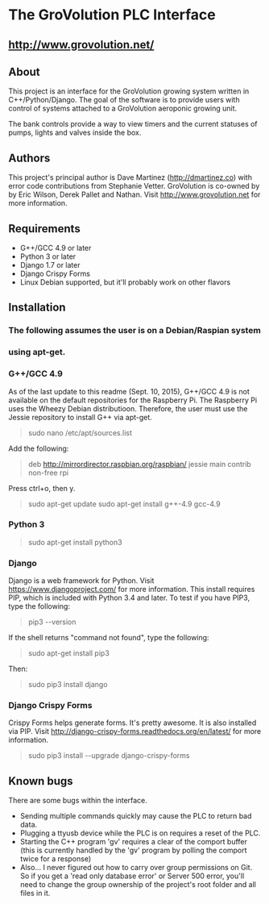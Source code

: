 The GroVolution PLC Interface
=============================


http://www.grovolution.net/
---------------------------


About
-----

This project is an interface for the GroVolution growing system written
in C++/Python/Django. The goal of the software is to provide users with
control of systems attached to a GroVolution aeroponic growing unit.

The bank controls provide a way to view timers and the current statuses
of pumps, lights and valves inside the box.


Authors
-------

This project's principal author is Dave Martinez (http://dmartinez.co)
with error code contributions from Stephanie Vetter. GroVolution is
co-owned by by Eric Wilson, Derek Pallet and Nathan. Visit 
http://www.grovolution.net for more information.


Requirements
------------

*	G++/GCC 4.9 or later
*	Python 3 or later
*	Django 1.7 or later
*	Django Crispy Forms
*	Linux Debian supported, but it'll probably work on other flavors


Installation
------------

### The following assumes the user is on a Debian/Raspian system 
### using apt-get.

### G++/GCC 4.9

As of the last update to this readme (Sept. 10, 2015), G++/GCC 4.9 is
not available on the default repositories for the Raspberry Pi. The
Raspberry Pi uses the Wheezy Debian distributioon. Therefore, the user
must use the Jessie repository to install G++ via apt-get.

> sudo nano /etc/apt/sources.list

Add the following:

> deb http://mirrordirector.raspbian.org/raspbian/ jessie main contrib non-free rpi

Press ctrl+o, then y. 

> sudo apt-get update
> sudo apt-get install g++-4.9 gcc-4.9


### Python 3

> sudo apt-get install python3

### Django

Django is a web framework for Python. Visit https://www.djangoproject.com/ for more
information. This install requires PIP, which is included with Python 3.4 and later.
To test if you have PIP3, type the following:

> pip3 --version

If the shell returns "command not found", type the following:

> sudo apt-get install pip3

Then:

> sudo pip3 install django

### Django Crispy Forms

Crispy Forms helps generate forms. It's pretty awesome. It is also installed via
PIP. Visit http://django-crispy-forms.readthedocs.org/en/latest/ for more 
information.

> sudo pip3 install --upgrade django-crispy-forms


Known bugs
----------

There are some bugs within the interface. 

*	Sending multiple commands quickly may cause the PLC to return bad data.
*	Plugging a ttyusb device while the PLC is on requires a reset of the PLC.
*	Starting the C++ program 'gv' requires a clear of the comport buffer (this
	is currently handled by the 'gv' program by polling the comport twice for
	a response)
* 	Also... I never figured out how to carry over group permissions on Git. So
	if you get a 'read only database error' or Server 500 error, you'll need 
	to change the group ownership of the project's root folder and all files
	in it.

